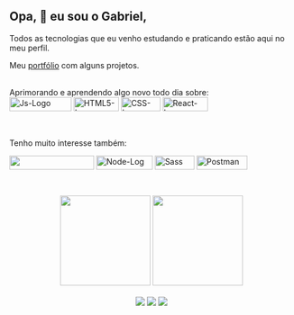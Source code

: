 ### <h2> Opa, 👋 eu sou o Gabriel,</h2>

<p>Todos as tecnologias que eu venho estudando e praticando estão aqui no meu perfil. </p>
<p>Meu <a href="https://gabriel3c.github.io/portfolio/">portfólio<a> com alguns projetos.</p>

<br>
 
<p style="
    margin: 0;
">Aprimorando e aprendendo algo novo todo dia sobre:</p>

<div style="display: inline_block">
  <img align="center" alt="Js-Logo" height= "25" width="110" src="https://img.shields.io/badge/JavaScript-323330?style=for-the-badge&logo=javascript&logoColor=F7DF1E">
  <img align="center" alt="HTML5-Logo" height= "25"  width="80" src="https://img.shields.io/badge/HTML5-E34F26?style=for-the-badge&logo=html5&logoColor=white">
  <img align="center" alt="CSS-Logo" height= "25"  width="70" src="https://img.shields.io/badge/CSS3-1572B6?style=for-the-badge&logo=css3&logoColor=white">
  <img align="center" alt="React-Log" height="25" width="80" src="https://img.shields.io/badge/React-20232A?style=for-the-badge&logo=react&logoColor=61DAFB">
</div>

<br>
<br>

<p>Tenho muito interesse também:<p/>

<div style="display: inline_block">
 <img align="center" alt="" height="25" width="150" src="https://img.shields.io/badge/styled--components-DB7093?style=for-the-badge&logo=styled-components&logoColor=white">
  
  <img align="center" alt="Node-Log" height="25" width="100" src="https://img.shields.io/badge/Node.js-339933?style=for-the-badge&logo=nodedotjs&logoColor=white">
  <img align="center" alt="Sass" height="25" width="70" src="https://img.shields.io/badge/Sass-CC6699?style=for-the-badge&logo=sass&logoColor=white">
  <img align="center" alt="Postman" height="25" width="90" src="https://img.shields.io/badge/Postman-FF6C37?style=for-the-badge&logo=Postman&logoColor=white">

</div 
  
##
##

<br>
  
<div align="center">
  <img height="160em" src="https://github-readme-stats.vercel.app/api?username=gabriel3c&show_icons=true&theme=tokyonight&include_all_commits=true&count_private=true"/>
  <img height="160em" src="https://github-readme-stats.vercel.app/api/top-langs/?username=gabriel3c&layout=compact&theme=tokyonight&langs_count=7"/>
 </div>

  <br>
<div align="center">
  <a href="https://www.linkedin.com/in/gabriel-mreinhardt/"><img src="https://img.shields.io/badge/LinkedIn-0077B5?style=for-the-badge&logo=linkedin&logoColor=white"></a> 
  <a href = "mailto:gabrielmreinhardt@gmail.com"><img src="https://img.shields.io/badge/Gmail-D14836?style=for-the-badge&logo=gmail&logoColor=white"></a>
  <a href="https://www.instagram.com/gabrielharto/"><img src="https://img.shields.io/badge/Instagram-E4405F?style=for-the-badge&logo=instagram&logoColor=white"></a> 
</div>

<!--
**gabriel3c/gabriel3c** is a ✨ _special_ ✨ repository because its `README.md` (this file) appears on your GitHub profile.

Here are some ideas to get you started:

- 🔭 I’m currently working on ...
- 🌱 I’m currently learning ...
- 👯 I’m looking to collaborate on ...
- 🤔 I’m looking for help with ...
- 💬 Ask me about ...
- 📫 How to reach me: ...
- 😄 Pronouns: ...
- ⚡ Fun fact: ...
-->

